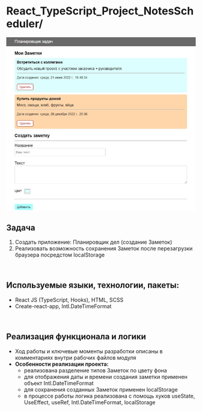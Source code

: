 # React_TypeScript_Project_NotesScheduler/
 
![alt text](https://github.com/AntonioMikhailov/AntonioMikhailov/blob/main/assets/notes.jpg)
## Задача
1.	Создать приложение: Планировщик дел  (создание Заметок) 
2.	Реализовать возможность сохранения Заметок после перезагрузки браузера посредстом localStorage

  

&nbsp;
## Используемые языки, технологии, пакеты:
-	React JS (TypeScript, Hooks), HTML, SCSS
- Create-react-app, Intl.DateTimeFormat 

&nbsp;
## Реализация функционала и логики
-	Ход работы и ключевые моменты разработки описаны в комментариях внутри рабочих файлов модуля 
- **Особенности реализации проекта:**
    - реализована разделение типов Заметок по цвету фона
    - для отображения даты и времени создания заметки применен объект Intl.DateTimeFormat
    - для сохранения созданных Заметок применен localStorage
    -	в процессе работы логика реализована с помощь хуков useState, UseEffect, useRef, Intl.DateTimeFormat, localStorage
  
    
